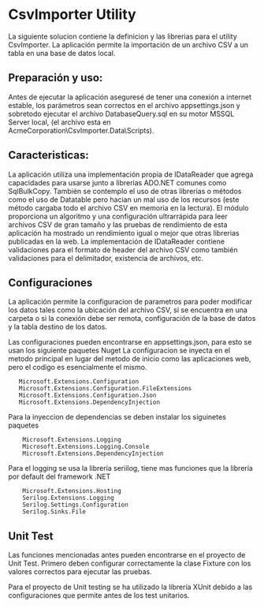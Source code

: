 

# CsvImporter Utility
La siguiente solucion contiene la definicion y las librerias para el utility CsvImporter.
La aplicación permite la importación de un archivo CSV a un tabla en una base de datos local.


## Preparación y uso:
Antes de ejecutar la aplicación aseguresé de tener una conexión a internet estable, 
los parámetros sean correctos en el archivo appsettings.json y sobretodo ejecutar el archivo 
DatabaseQuery.sql en su motor MSSQL Server local, (el archivo esta en AcmeCorporation\CsvImporter.Data\Scripts).



## Caracteristicas:
La aplicación utiliza una implementación propia de IDataReader que agrega capacidades
para usarse junto a librerias ADO.NET comunes como SqlBulkCopy.
También se contemplo el uso de otras librerias o métodos como el uso de Datatable
pero hacian un mal uso de los recursos (este método cargaba todo el archivo CSV en memoria en la lectura).
El módulo proporciona un algoritmo y una configuración ultrarrápida para leer archivos CSV de gran tamaño y
las pruebas de rendimiento de esta aplicación ha mostrado un rendimiento igual o mejor 
que otras librerias publicadas en la web.
La implementación de IDataReader contiene validaciones para el formato de header del archivo CSV
como también validaciones para el delimitador, existencia de archivos, etc.


## Configuraciones
La aplicación permite la configuracion de parametros para poder modificar los datos tales como
la ubicación del archivo CSV, si se encuentra en una carpeta o si la conexión debe ser remota,
configuración de la base de datos y la tabla destino de los datos.

Las configuraciones pueden encontrarse en appsettings.json, para esto se usan los siguiente paquetes Nuget
La configuracion se inyecta en el metodo principal en lugar del metodo de inicio
como las aplicaciones web, pero el codigo es esencialmente el mismo.
  
       Microsoft.Extensions.Configuration
       Microsoft.Extensions.Configuration.FileExtensions
       Microsoft.Extensions.Configuration.Json
	   Microsoft.Extensions.DependencyInjection

Para la inyeccion de dependencias se deben instalar los siguinetes paquetes

		Microsoft.Extensions.Logging
		Microsoft.Extensions.Logging.Console
		Microsoft.Extensions.DependencyInjection
		
Para el logging se usa la librería seriilog, tiene mas funciones que la librería por default
del framework .NET

		Microsoft.Extensions.Hosting
		Serilog.Extensions.Logging
		Serilog.Settings.Configuration
		Serilog.Sinks.File
		
	
## Unit Test
Las funciones mencionadas antes pueden encontrarse en el proyecto de Unit Test.
Primero deben configurar correctamente la clase Fixture con los valores correctos para
ejecutar las pruebas.

Para el proyecto de Unit testing se ha utilizado la librería XUnit debido a las configuraciones
que permite antes de los test unitarios.


